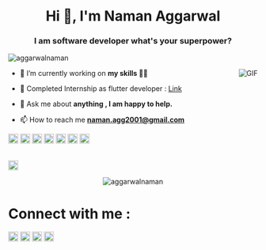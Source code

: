 <h1 align="center">Hi 👋, I'm Naman Aggarwal</h1>
<h3 align="center">I am software developer what's your superpower?</h3>
<p align="left"> <img src="https://komarev.com/ghpvc/?username=aggarwalnaman" alt="aggarwalnaman" /> </p>

  <img align="right" alt="GIF" src="https://media.giphy.com/media/836HiJc7pgzy8iNXCn/giphy.gif" />

- 🔭 I’m currently working on **my skills 👨‍💻**

- 👯 Completed Internship as flutter developer : [Link](https://github.com/aggarwalnaman/Jewls)

- 💬 Ask me about **anything , I am happy to help.**

- 📫 How to reach me **naman.agg2001@gmail.com**



<p align="left"><img src="https://konpa.github.io/devicon/devicon.git/icons/android/android-original-wordmark.svg" alt="android" width="20" height="20"/> <img src="https://konpa.github.io/devicon/devicon.git/icons/c/c-original.svg" alt="c" width="20" height="20"/> <img src="https://konpa.github.io/devicon/devicon.git/icons/cplusplus/cplusplus-original.svg" alt="cplusplus" width="20" height="20"/> <img src="https://konpa.github.io/devicon/devicon.git/icons/css3/css3-original-wordmark.svg" alt="css3" width="20" height="20"/> <img src="https://konpa.github.io/devicon/devicon.git/icons/html5/html5-original-wordmark.svg" alt="html5" width="20" height="20"/> <img src="https://konpa.github.io/devicon/devicon.git/icons/java/java-original-wordmark.svg" alt="java" width="20" height="20"/> <img src="https://konpa.github.io/devicon/devicon.git/icons/mysql/mysql-original-wordmark.svg" alt="mysql" width="20" height="20"/> 
  </p>
  <br>
  <img src="https://konpa.github.io/devicon/devicon.git/icons/python/python-original-wordmark.svg" alt="python" width="20" height="20"/></p><p align="center"> <img src="https://github-readme-stats.vercel.app/api?username=aggarwalnaman&show_icons=true" alt="aggarwalnaman" /> 

<br>

# Connect with me :

<p align="left">
<a href="https://twitter.com/namanag17473559" target="blank"><img align="center" src="https://cdn.jsdelivr.net/npm/simple-icons@3.0.1/icons/twitter.svg" alt="namanag17473559" height="20" width="20" /></a>
<a href="https://linkedin.com/in/naman78" target="blank"><img align="center" src="https://cdn.jsdelivr.net/npm/simple-icons@3.0.1/icons/linkedin.svg" alt="naman78" height="20" width="20" /></a>
<a href="https://fb.com/naman.aggarwal.16940" target="blank"><img align="center" src="https://cdn.jsdelivr.net/npm/simple-icons@3.0.1/icons/facebook.svg" alt="naman.aggarwal.16940" height="20" width="20" /></a>
<a href="https://instagram.com/aggarwalnaman78" target="blank"><img align="center" src="https://cdn.jsdelivr.net/npm/simple-icons@3.0.1/icons/instagram.svg" alt="aggarwalnaman78" height="20" width="20" /></a>
</p>
